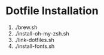 # Dotfile Installation

1. ./brew.sh
2. ./install-oh-my-zsh.sh
3. ./link-dotfiles.sh
4. ./install-fonts.sh

